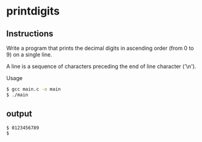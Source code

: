 # printdigits

## Instructions
Write a program that prints the decimal digits in ascending order (from 0 to 9) on a single line.

A line is a sequence of characters preceding the end of line character ('\n').

Usage
```bash
$ gcc main.c -o main
$ ./main
```

## output
```bash
$ 0123456789
$
```